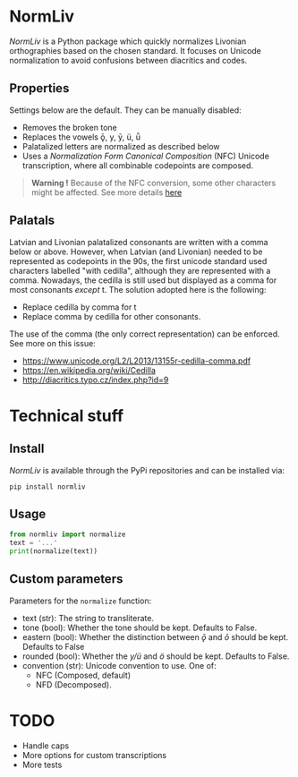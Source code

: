 # NormLiv

*NormLiv* is a Python package which quickly normalizes Livonian orthographies based on the chosen standard. It focuses on Unicode normalization to avoid confusions between diacritics and codes.

## Properties

Settings below are the default. They can be manually disabled:

- Removes the broken tone
- Replaces the vowels ǭ, y, ȳ, ü, ǖ
- Palatalized letters are normalized as described below
- Uses a *Normalization Form Canonical Composition* (NFC) Unicode transcription, where all combinable codepoints are composed.

> **Warning !** Because of the NFC conversion, some other characters might be affected. See more details [here](https://en.wikipedia.org/wiki/Unicode_equivalence#Normal_forms)


## Palatals

Latvian and Livonian palatalized consonants are written with a comma below or above. However, when Latvian (and Livonian) needed to be represented as codepoints in the 90s, the first unicode standard used characters labelled "with cedilla", although they are represented with a comma. Nowadays, the cedilla is still used but displayed as a comma for most consonants *except* t. The solution adopted here is the following:

- Replace cedilla by comma for t
- Replace comma by cedilla for other consonants.

The use of the comma (the only correct representation) can be enforced. See more on this issue:

- https://www.unicode.org/L2/L2013/13155r-cedilla-comma.pdf
- https://en.wikipedia.org/wiki/Cedilla
- http://diacritics.typo.cz/index.php?id=9

# Technical stuff

## Install

*NormLiv* is available through the PyPi repositories and can be installed via:

```
pip install normliv
```

## Usage

``` python
from normliv import normalize
text = '...'
print(normalize(text))
```

## Custom parameters

Parameters for the `normalize` function:

- text (str): The string to transliterate.
- tone (bool): Whether the tone should be kept. Defaults to False.
- eastern (bool): Whether the distinction between *ǭ* and *ō* should be kept. Defaults to False
- rounded (bool): Whether the *y/ü* and *ö* should be kept. Defaults to False.
- convention (str): Unicode convention to use. One of:
    - NFC (Composed, default)
    - NFD (Decomposed).

# TODO

- Handle caps
- More options for custom transcriptions
- More tests
